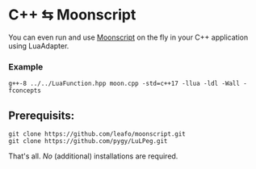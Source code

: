 # C++ ⇆ Moonscript

You can even run and use [Moonscript](https://github.com/leafo/moonscript) on the fly in your C++ application using LuaAdapter.

### Example

    g++-8 ../../LuaFunction.hpp moon.cpp -std=c++17 -llua -ldl -Wall -fconcepts

## Prerequisits:

    git clone https://github.com/leafo/moonscript.git
    git clone https://github.com/pygy/LuLPeg.git

That's all. *No* (additional) installations are required.